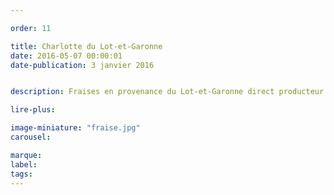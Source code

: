 ```yaml
---

order: 11

title: Charlotte du Lot-et-Garonne
date: 2016-05-07 00:00:01
date-publication: 3 janvier 2016


description: Fraises en provenance du Lot-et-Garonne direct producteur

lire-plus:

image-miniature: "fraise.jpg"
carousel:

marque:
label:
tags:
---
```


<!--fin-excerpt-->
<!-- ******************************** -->
<!-- **** début contenu détaillé **** -->



<!-- **** fin contenu détaillé **** -->
<!-- ****************************** -->
